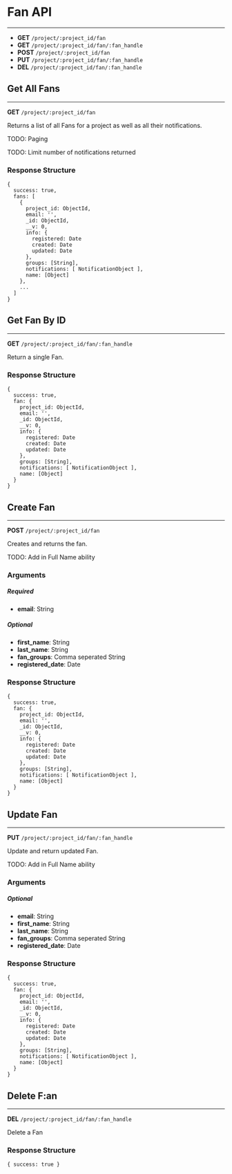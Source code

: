# Fan API
-------

- **GET** `/project/:project_id/fan`
- **GET** `/project/:project_id/fan/:fan_handle`
- **POST** `/project/:project_id/fan`
- **PUT** `/project/:project_id/fan/:fan_handle`
- **DEL** `/project/:project_id/fan/:fan_handle`

## Get All Fans
-------

**GET** `/project/:project_id/fan`

Returns a list of all Fans for a project as well as all their notifications.

TODO: Paging

TODO: Limit number of notifications returned

### Response Structure

```
{
  success: true,
  fans: [
    {
      project_id: ObjectId,
      email: '',
      _id: ObjectId,
      __v: 0,
      info: {
        registered: Date
        created: Date
        updated: Date
      },
      groups: [String],
      notifications: [ NotificationObject ],
      name: [Object] 
    },
    ...
  ]
}
```

## Get Fan By ID
-------

**GET** `/project/:project_id/fan/:fan_handle`

Return a single Fan.

### Response Structure

```
{
  success: true,
  fan: {
    project_id: ObjectId,
    email: '',
    _id: ObjectId,
    __v: 0,
    info: {
      registered: Date
      created: Date
      updated: Date
    },
    groups: [String],
    notifications: [ NotificationObject ],
    name: [Object] 
  }
}
```

## Create Fan
-------

**POST** `/project/:project_id/fan`

Creates and returns the fan.

TODO: Add in Full Name ability

### Arguments
##### Required
- **email**: String

##### Optional
- **first_name**: String
- **last_name**: String
- **fan_groups**: Comma seperated String
- **registered_date**: Date

### Response Structure

```
{
  success: true,
  fan: {
    project_id: ObjectId,
    email: '',
    _id: ObjectId,
    __v: 0,
    info: {
      registered: Date
      created: Date
      updated: Date
    },
    groups: [String],
    notifications: [ NotificationObject ],
    name: [Object] 
  }
}
```

## Update Fan
-------

**PUT** `/project/:project_id/fan/:fan_handle`

Update and return updated Fan.

TODO: Add in Full Name ability

### Arguments
##### Optional
- **email**: String
- **first_name**: String
- **last_name**: String
- **fan_groups**: Comma seperated String
- **registered_date**: Date

### Response Structure

```
{
  success: true,
  fan: {
    project_id: ObjectId,
    email: '',
    _id: ObjectId,
    __v: 0,
    info: {
      registered: Date
      created: Date
      updated: Date
    },
    groups: [String],
    notifications: [ NotificationObject ],
    name: [Object] 
  }
}
```

## Delete F:an
-------

**DEL** `/project/:project_id/fan/:fan_handle`

Delete a Fan

### Response Structure

```
{ success: true }
```
